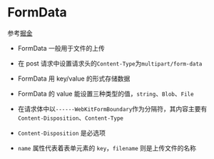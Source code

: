 # FormData

参考[掘金](https://juejin.cn/post/7057293668440834061)

- FormData 一般用于文件的上传
- 在 post 请求中设置请求头的`Content-Type`为`multipart/form-data`

- FormData 用 key/value 的形式存储数据
- FormData 的 value 能设置三种类型的值，`string`、`Blob`、`File`
- 在请求体中以`------WebKitFormBoundary`作为分隔符，其内容主要有 `Content-Disposition`、`Content-Type`
- `Content-Disposition` 是必选项
- `name` 属性代表着表单元素的 `key`，`filename` 则是上传文件的名称
